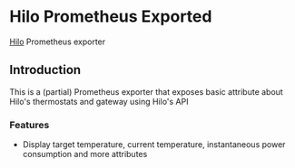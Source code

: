 # Hilo Prometheus Exported

[Hilo](https://www.hydroquebec.com/hilo/en/) Prometheus exporter

## Introduction

This is a (partial) Prometheus exporter that exposes basic attribute about Hilo's thermostats and gateway using Hilo's
API

### Features

* Display target temperature, current temperature, instantaneous power consumption and more attributes

